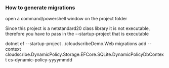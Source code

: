 ﻿### How to generate migrations

open a command/powershell window on the project folder

Since this project is a netstandard20 class library it is not executable, therefore you have to pass in the --startup-project that is executable

dotnet ef --startup-project ../cloudscribeDemo.Web migrations add  --context cloudscribe.DynamicPolicy.Storage.EFCore.SQLite.DynamicPolicyDbContext cs-dynamic-policy-yyyymmdd
